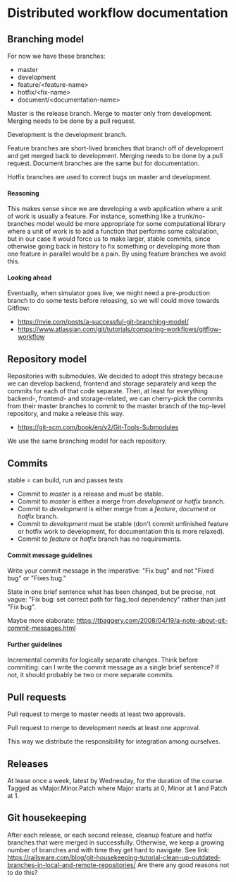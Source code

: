 # Distributed workflow documentation

## Branching model
For now we have these branches:
* master
* development
* feature/\<feature-name\>
* hotfix/\<fix-name\>
* document/\<documentation-name\>

Master is the release branch. Merge to master only from development. Merging needs to be done by a pull request.

Development is the development branch.

Feature branches are short-lived branches that branch off of development and get merged back to development. Merging needs to be done by a pull request. Document branches are the same but for documentation.

Hotfix branches are used to correct bugs on master and development.

#### Reasoning
This makes sense since we are developing a web application where a unit of work is usually a feature. For instance, something like a trunk/no-branches model would be more appropriate for some computational library where a unit of work is to add a function that performs some calculation, but in our case it would force us to make larger, stable commits, since otherwise going back in history to fix something or developing more than one feature in parallel would be a pain. By using feature branches we avoid this.

#### Looking ahead
Eventually, when simulator goes live, we might need a pre-production branch to do some tests before releasing, so we will could move towards Gitflow:
* https://nvie.com/posts/a-successful-git-branching-model/
* https://www.atlassian.com/git/tutorials/comparing-workflows/gitflow-workflow

## Repository model
Repositories with submodules. We decided to adopt this strategy because we can develop backend, frontend and storage separately and keep the commits for each of that code separate. Then, at least for everything backend-, frontend- and storage-related, we can cherry-pick the commits from their master branches to commit to the master branch of the top-level repository, and make a release this way.
* https://git-scm.com/book/en/v2/Git-Tools-Submodules

We use the same branching model for each repository.

## Commits
stable = can build, run and passes tests
* Commit to *master* is a release and must be stable.
* Commit to *master* is either a merge from *development* or *hotfix* branch.
* Commit to *development* is either merge from a *feature*, *document* or *hotfix* branch.
* Commit to *development* must be stable (don't commit unfinished feature or hotfix work to development, for documentation this is more relaxed).
* Commit to *feature* or *hotfix* branch has no requirements.

#### Commit message guidelines
Write your commit message in the imperative: "Fix bug" and not "Fixed bug"
or "Fixes bug."

State in one brief sentence what has been changed, but be precise, not vague: "Fix bug: set correct path for flag_tool dependency" rather than just "Fix bug".

Maybe more elaborate: https://tbaggery.com/2008/04/19/a-note-about-git-commit-messages.html

#### Further guidelines
Incremental commits for logically separate changes. Think before commiting: can I write the commit message as a single brief sentence? If not, it should probably be two or more separate commits.

## Pull requests
Pull request to merge to master needs at least two approvals.

Pull request to merge to development needs at least one approval.

This way we distribute the responsibility for integration among ourselves.

## Releases
At lease once a week, latest by Wednesday, for the duration of the course.
Tagged as vMajor.Minor.Patch where Major starts at 0, Minor at 1 and Patch at 1.

## Git housekeeping
After each release, or each second release, cleanup feature and hotfix branches that were merged in successfully. Otherwise, we keep a growing number of branches and with time  they get hard to navigate.
See link: https://railsware.com/blog/git-housekeeping-tutorial-clean-up-outdated-branches-in-local-and-remote-repositories/
Are there any good reasons not to do this?
